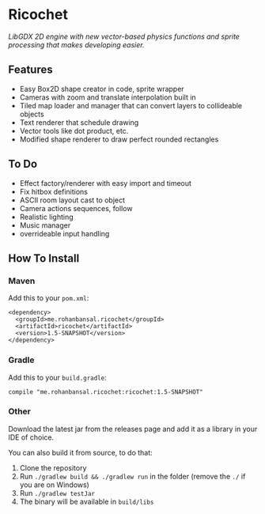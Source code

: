 # Ricochet

*LibGDX 2D engine with new vector-based physics functions and sprite processing that makes developing easier.*

## Features

- Easy Box2D shape creator in code, sprite wrapper
- Cameras with zoom and translate interpolation built in
- Tiled map loader and manager that can convert layers to collideable objects
- Text renderer that schedule drawing
- Vector tools like dot product, etc.
- Modified shape renderer to draw perfect rounded rectangles

## To Do

- Effect factory/renderer with easy import and timeout
- Fix hitbox definitions
- ASCII room layout cast to object
- Camera actions sequences, follow
- Realistic lighting
- Music manager
- overrideable input handling


## How To Install

### Maven

Add this to your `pom.xml`:

```$xslt
<dependency>
  <groupId>me.rohanbansal.ricochet</groupId>
  <artifactId>ricochet</artifactId>
  <version>1.5-SNAPSHOT</version>
</dependency>
```

### Gradle

Add this to your `build.gradle`:

```$xslt
compile "me.rohanbansal.ricochet:ricochet:1.5-SNAPSHOT"
```

### Other

Download the latest jar from the releases page and add it as a library in your IDE of choice.

You can also build it from source, to do that:

1. Clone the repository
2. Run `./gradlew build && ./gradlew run` in the folder (remove the `./` if you are on Windows)
3. Run `./gradlew testJar`
4. The binary will be available in `build/libs`

